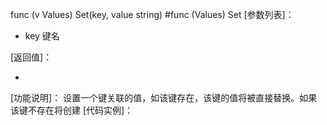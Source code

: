 func (v Values) Set(key, value string)
#func (Values) Set
[参数列表]：

- key 键名

[返回值]：

- 

[功能说明]：
设置一个键关联的值，如该键存在，该键的值将被直接替换。如果该键不存在将创建
[代码实例]：
